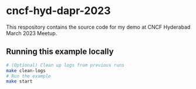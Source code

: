 # cncf-hyd-dapr-2023

This respository contains the source code for my demo at CNCF Hyderabad March 2023 Meetup.

## Running this example locally

```bash
# (Optional) Clean up logs from previous runs
make clean-logs
# Run the example
make start
```